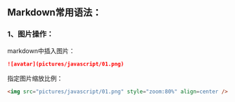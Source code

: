 ## Markdown常用语法：

### 1、图片操作：

markdown中插入图片：

```markdown
![avatar](pictures/javascript/01.png)
```

指定图片缩放比例：

```markdown
<img src="pictures/javascript/01.png" style="zoom:80%" align=center />
```

